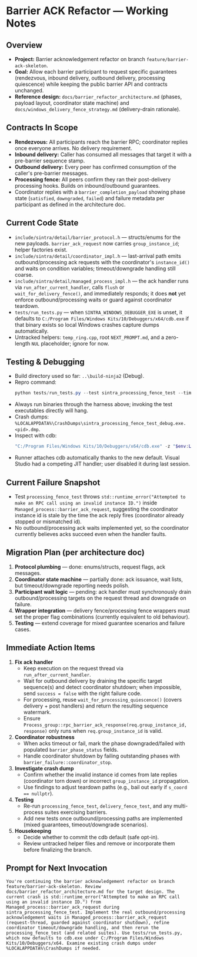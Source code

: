 # Barrier ACK Refactor — Working Notes

## Overview
- **Project:** Barrier acknowledgement refactor on branch `feature/barrier-ack-skeleton`.
- **Goal:** Allow each barrier participant to request specific guarantees (rendezvous, inbound delivery, outbound delivery, processing quiescence) while keeping the public barrier API and contracts unchanged.
- **Reference design:** `docs/barrier_refactor_architecture.md` (phases, payload layout, coordinator state machine) and `docs/windows_delivery_fence_strategy.md` (delivery-drain rationale).

## Contracts In Scope
- **Rendezvous:** All participants reach the barrier RPC; coordinator replies once everyone arrives. No delivery requirement.
- **Inbound delivery:** Caller has consumed all messages that target it with a pre-barrier sequence stamp.
- **Outbound delivery:** Every peer has confirmed consumption of the caller's pre-barrier messages.
- **Processing fence:** All peers confirm they ran their post-delivery processing hooks. Builds on inbound/outbound guarantees.
- Coordinator replies with a `barrier_completion_payload` showing phase state (`satisfied`, `downgraded`, `failed`) and failure metadata per participant as defined in the architecture doc.

## Current Code State
- `include/sintra/detail/barrier_protocol.h` — structs/enums for the new payloads. `barrier_ack_request` now carries `group_instance_id`; helper factories exist.
- `include/sintra/detail/coordinator_impl.h` — last-arrival path emits outbound/processing ack requests with the coordinator's `instance_id()` and waits on condition variables; timeout/downgrade handling still coarse.
- `include/sintra/detail/managed_process_impl.h` — the ack handler runs via `run_after_current_handler`, calls `flush` or `wait_for_delivery_fence()`, and immediately responds; it does **not** yet enforce outbound/processing waits or guard against coordinator teardown.
- `tests/run_tests.py` — when `SINTRA_WINDOWS_DEBUGGER_EXE` is unset, it defaults to `C:/Program Files/Windows Kits/10/Debuggers/x64/cdb.exe` if that binary exists so local Windows crashes capture dumps automatically.
- Untracked helpers: `temp_ring.cpp`, root `NEXT_PROMPT.md`, and a zero-length `NUL` placeholder; ignore for now.

## Testing & Debugging
- Build directory used so far: `..\build-ninja2` (Debug).
- Repro command:
  ```powershell
  python tests/run_tests.py --test sintra_processing_fence_test --timeout 40 --build-dir ..\build-ninja2 --config Debug
  ```
- Always run binaries through the harness above; invoking the test executables directly will hang.
- Crash dumps: `%LOCALAPPDATA%\CrashDumps\sintra_processing_fence_test_debug.exe.<pid>.dmp`.
- Inspect with cdb:
  ```powershell
  "C:/Program Files/Windows Kits/10/Debuggers/x64/cdb.exe" -z "$env:LOCALAPPDATA\CrashDumps\sintra_processing_fence_test_debug.exe.<pid>.dmp" -c ".symfix; .reload; kv; !analyze -v; q"
  ```
- Runner attaches cdb automatically thanks to the new default. Visual Studio had a competing JIT handler; user disabled it during last session.

## Current Failure Snapshot
- Test `processing_fence_test` throws `std::runtime_error("Attempted to make an RPC call using an invalid instance ID.")` inside `Managed_process::barrier_ack_request`, suggesting the coordinator instance id is stale by the time the ack reply fires (coordinator already stopped or mismatched id).
- No outbound/processing ack waits implemented yet, so the coordinator currently believes acks succeed even when the handler faults.

## Migration Plan (per architecture doc)
1. **Protocol plumbing** — done: enums/structs, request flags, ack messages.
2. **Coordinator state machine** — partially done: ack issuance, wait lists, but timeout/downgrade reporting needs polish.
3. **Participant wait logic** — pending: ack handler must synchronously drain outbound/processing targets on the request thread and downgrade on failure.
4. **Wrapper integration** — delivery fence/processing fence wrappers must set the proper flag combinations (currently equivalent to old behaviour).
5. **Testing** — extend coverage for mixed guarantee scenarios and failure cases.

## Immediate Action Items
1. **Fix ack handler**
   - Keep execution on the request thread via `run_after_current_handler`.
   - Wait for outbound delivery by draining the specific target sequence(s) and detect coordinator shutdown; when impossible, send `success = false` with the right failure code.
   - For processing, reuse `wait_for_processing_quiescence()` (covers delivery + post handlers) and return the resulting sequence watermark.
   - Ensure `Process_group::rpc_barrier_ack_response(req.group_instance_id, response)` only runs when `req.group_instance_id` is valid.
2. **Coordinator robustness**
   - When acks timeout or fail, mark the phase downgraded/failed with populated `barrier_phase_status` fields.
   - Handle coordinator shutdown by failing outstanding phases with `barrier_failure::coordinator_stop`.
3. **Investigate crash dump**
   - Confirm whether the invalid instance id comes from late replies (coordinator torn down) or incorrect `group_instance_id` propagation.
   - Use findings to adjust teardown paths (e.g., bail out early if `s_coord == nullptr`).
4. **Testing**
   - Re-run `processing_fence_test`, `delivery_fence_test`, and any multi-process suites exercising barriers.
   - Add new tests once outbound/processing paths are implemented (mixed guarantees, timeout/downgrade scenarios).
5. **Housekeeping**
   - Decide whether to commit the cdb default (safe opt-in).
   - Review untracked helper files and remove or incorporate them before finalizing the branch.

## Prompt for Next Invocation
```
You're continuing the barrier acknowledgement refactor on branch feature/barrier-ack-skeleton. Review docs/barrier_refactor_architecture.md for the target design. The current crash is std::runtime_error("Attempted to make an RPC call using an invalid instance ID.") from Managed_process::barrier_ack_request during sintra_processing_fence_test. Implement the real outbound/processing acknowledgement waits in Managed_process::barrier_ack_request (request-thread, guarded against coordinator shutdown), refine coordinator timeout/downgrade handling, and then rerun the processing_fence_test (and related suites). Use tests/run_tests.py, which now defaults to cdb.exe under C:/Program Files/Windows Kits/10/Debuggers/x64. Examine existing crash dumps under %LOCALAPPDATA%\CrashDumps if needed.
```
